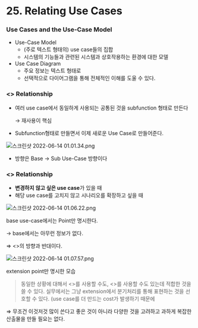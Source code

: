 # 25. Relating Use Cases

### Use Cases and the Use-Case Model

- Use-Case Model
    - (주로 텍스트 형태의) use case들의 집합
    - 시스템의 기능들과 관련된 시스템과 상호작용하는 환경에 대한 모델
- Use Case Diagram
    - 주요 정보는 텍스트 형태로
    - 선택적으로 다이어그램을 통해 전체적인 이해를 도울 수 있다.

### <<include>> Relationship

- 여러 use case에서 동일하게 사용되는 공통된 것을 subfunction 형태로 만든다
    
    → 재사용이 핵심
    
- Subfunction형태로 만들면서 이제 새로운 Use Case로 만들어준다.

![스크린샷 2022-06-14 01.01.34.png](25%20Relating%20Use%20Cases%20fbca14a9f1824a2bbc48c1de9fbbb831/%E1%84%89%E1%85%B3%E1%84%8F%E1%85%B3%E1%84%85%E1%85%B5%E1%86%AB%E1%84%89%E1%85%A3%E1%86%BA_2022-06-14_01.01.34.png)

- 방향은 Base → Sub Use-Case 방향이다

### <<extend>> Relationship

- **변경하지 않고 싶은 use case**가 있을 때
- 해당 use case를 고치지 않고 시나리오를 확장하고 싶을 때

![스크린샷 2022-06-14 01.06.22.png](25%20Relating%20Use%20Cases%20fbca14a9f1824a2bbc48c1de9fbbb831/%E1%84%89%E1%85%B3%E1%84%8F%E1%85%B3%E1%84%85%E1%85%B5%E1%86%AB%E1%84%89%E1%85%A3%E1%86%BA_2022-06-14_01.06.22.png)

base use-case에서는 Point만 명시한다.

→ base에서는 아무런 정보가 없다.

⇒ <<include>>의 방향과 반대이다.

![스크린샷 2022-06-14 01.07.57.png](25%20Relating%20Use%20Cases%20fbca14a9f1824a2bbc48c1de9fbbb831/%E1%84%89%E1%85%B3%E1%84%8F%E1%85%B3%E1%84%85%E1%85%B5%E1%86%AB%E1%84%89%E1%85%A3%E1%86%BA_2022-06-14_01.07.57.png)

extension point만 명시한 모습

> 동일한 상황에 대해서 <<include>>를 사용할 수도, <<extend>>를 사용할 수도 있는데 적합한 것을 쓸 수 있다. 실무에서는 그냥 extension에서 분기처리를 통해 표현하는 것을 선호할 수 있다. (use case를 더 만드는 cost가 발생하기 때문에
> 

⇒ 무조건 이것저것 많이 쓴다고 좋은 것이 아니라 다양한 것을 고려하고 과하게 복잡한 산출물을 만들 필요는 없다.